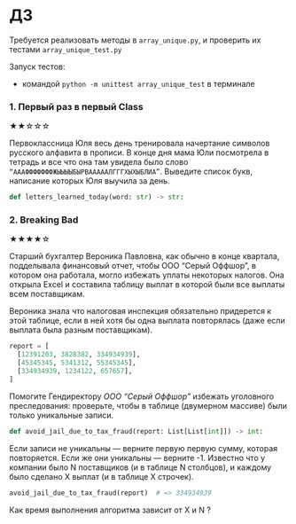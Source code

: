 # ДЗ
Требуется реализовать методы в `array_unique.py`, и проверить их тестами `array_unique_test.py`

Запуск тестов:
* командой `python -m unittest array_unique_test` в терминале
### 1. Первый раз в первый Class
★★☆☆☆

Первоклассница Юля весь день тренировала начертание символов русского алфавита в прописи.
В конце дня мама Юли посмотрела в тетрадь и все что она там увидела было слово
`“АААФФФФФФФЖЫЫЫЫБЫРВАААААЛГГГХЫХЫБЛИА”`.
Выведите список букв, написание которых Юля выучила за день.

```python
def letters_learned_today(word: str) -> str:
```

### 2. Breaking Bad
★★★★☆

Старший бухгалтер Вероника Павловна, как обычно в конце квартала,
подделывала финансовый отчет, чтобы ООО “Серый Оффшор”,
в котором она работала, могло избежать уплаты некоторых налогов.
Она открыла Excel и составила таблицу выплат в которой были все выплаты всем поставщикам.

Вероника знала что налоговая инспекция обязательно придерется к этой таблице, если в ней хотя бы одна выплата повторялась (даже если выплата была разным поставщикам).
```python
report = [
  [12391203, 3828382, 334934939],
  [45345345, 5341312, 55345345],
  [334934939, 1234122, 657657],
]
```
Помогите Гендиректору *ООО “Серый Оффшор”* избежать уголовного преследования: проверьте, чтобы в таблице (двумерном массиве) были только уникальные записи.

```python
def avoid_jail_due_to_tax_fraud(report: List[List[int]]) -> int:
```
Если записи не уникальны — верните первую первую сумму, которая повторяется.
Если же они уникальны — верните -1.
Известно что у компании было N поставщиков (и в таблице N столбцов), и каждому было сделано X выплат (и в таблице X строчек).


```python
avoid_jail_due_to_tax_fraud(report)  # => 334934939
```
Как время выполнения алгоритма зависит от X и N ?

